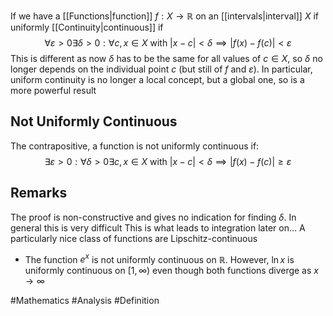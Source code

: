 If we have a [[Functions|function]] $f:X\to \mathbb{R}$ on an [[intervals|interval]] $X$ if uniformly [[Continuity|continuous]] if
$$
\forall\varepsilon>0\exists\delta>0:\forall c,x\in X\text{ with }\left| x-c \right| <\delta\implies \left| f(x)-f(c) \right| <\varepsilon
$$
This is different as now $\delta$ has to be the same for all values of $c\in X$, so $\delta$ no longer depends on the individual point $c$ (but still of $f$ and $\varepsilon$). In particular, uniform continuity is no longer a local concept, but a global one, so is a more powerful result
## Not Uniformly Continuous
The contrapositive, a function is not uniformly continuous if:
$$
\exists\varepsilon>0:\forall\delta>0\exists c,x\in X\text{ with }\left| x-c \right| <\delta\implies \left| f(x)-f(c) \right| \geq\varepsilon
$$

## Remarks
The proof is non-constructive and gives no indication for finding $\delta$. In general this is very difficult
This is what leads to integration later on…
A particularly nice class of functions are Lipschitz-continuous
- The function $e^{ x }$ is not uniformly continuous on $\mathbb{R}$. However, $\ln x$ is uniformly continuous on $[1,\infty)$ even though both functions diverge as $x\to \infty$

#Mathematics #Analysis #Definition